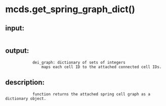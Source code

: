 # mcds.get_spring_graph_dict()


## input:
```

```

## output:
```
            dei_graph: dictionary of sets of integers
                maps each cell ID to the attached connected cell IDs.

```

## description:
```
            function returns the attached spring cell graph as a dictionary object.
        
```